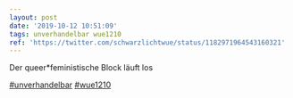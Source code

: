 ```yaml
---
layout: post
date: '2019-10-12 10:51:09'
tags: unverhandelbar wue1210
ref: 'https://twitter.com/schwarzlichtwue/status/1182971964543160321'
---
```

Der queer\*feministische Block läuft los

[#unverhandelbar](/t/unverhandelbar) [#wue1210](/t/wue1210)